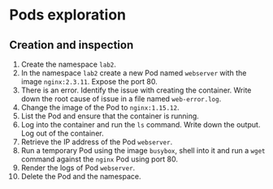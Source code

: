 # Pods exploration

## Creation and inspection ##

1. Create the namespace `lab2`.
2. In the namespace `lab2` create a new Pod named `webserver` with the image `nginx:2.3.11`. Expose the port 80.
3. There is an error. Identify the issue with creating the container. Write down the root cause of issue in a file named `web-error.log`.
4. Change the image of the Pod to `nginx:1.15.12`.
5. List the Pod and ensure that the container is running.
6. Log into the container and run the `ls` command. Write down the output. Log out of the container.
7. Retrieve the IP address of the Pod `webserver`.
8. Run a temporary Pod using the image `busybox`, shell into it and run a `wget` command against the `nginx` Pod using port 80.
9. Render the logs of Pod `webserver`.
10. Delete the Pod and the namespace.